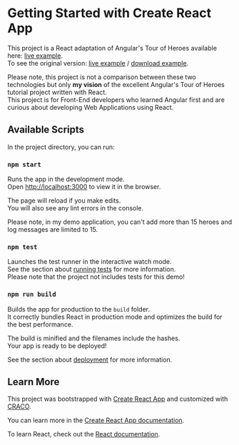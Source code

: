 # Getting Started with Create React App

This project is a React adaptation of Angular's Tour of Heroes available here: 
[live example](https://opii972.github.io/react-tour-of-heroes-app/#/). \
To see the original version: [live example](https://angular.io/generated/live-examples/toh-pt6/stackblitz.html) / 
[download example](https://angular.io/generated/zips/toh-pt6/toh-pt6.zip).

Please note, this project is not a comparison between these two technologies but 
only **my vision** of the excellent Angular's Tour of Heroes tutorial project 
written with React. \
This project is for Front-End developers who learned Angular first and are curious 
about developing Web Applications using React.

## Available Scripts

In the project directory, you can run:

### `npm start`

Runs the app in the development mode.\
Open [http://localhost:3000](http://localhost:3000) to view it in the browser.

The page will reload if you make edits.\
You will also see any lint errors in the console.

Please note, in my demo application, you can't add more than 15 heroes and log messages are limited to 15.

### `npm test`

Launches the test runner in the interactive watch mode.\
See the section about [running tests](https://facebook.github.io/create-react-app/docs/running-tests) for more information.\
Please note that the project not includes tests for this demo!

### `npm run build`

Builds the app for production to the `build` folder.\
It correctly bundles React in production mode and optimizes the build for the best performance.

The build is minified and the filenames include the hashes.\
Your app is ready to be deployed!

See the section about [deployment](https://facebook.github.io/create-react-app/docs/deployment) for more information.

## Learn More

This project was bootstrapped with [Create React App](https://github.com/facebook/create-react-app) and customized with
[CRACO](https://github.com/gsoft-inc/craco).

You can learn more in the [Create React App documentation](https://facebook.github.io/create-react-app/docs/getting-started).

To learn React, check out the [React documentation](https://reactjs.org/).
